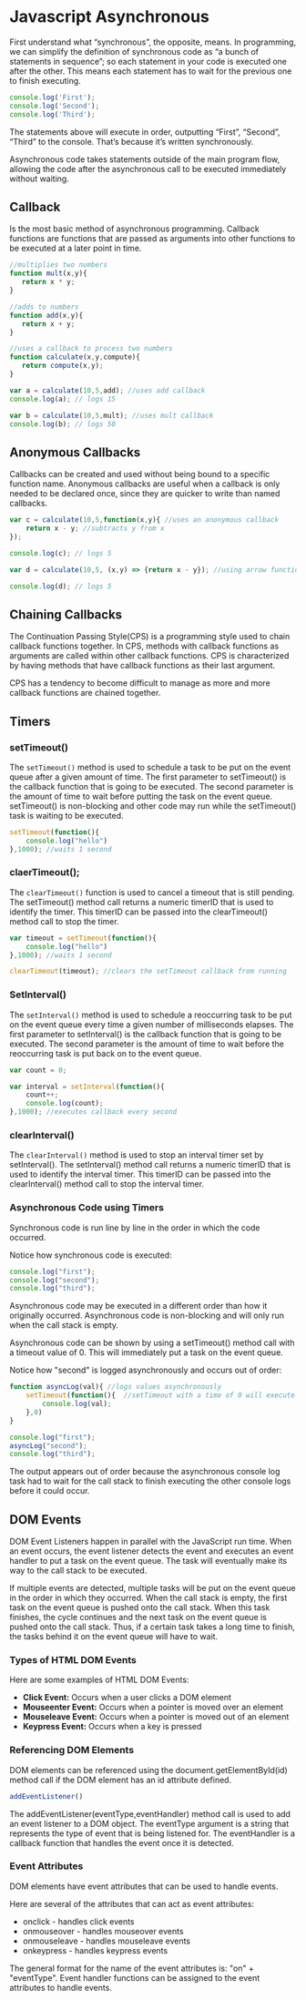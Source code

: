 # Javascript Asynchronous

First understand what “synchronous”, the opposite, means. In programming, we can simplify the definition of synchronous code as “a bunch of statements in sequence”; so each statement in your code is executed one after the other. This means each statement has to wait for the previous one to finish executing.

```javascript
console.log('First');
console.log('Second');
console.log('Third');
```

The statements above will execute in order, outputting “First”, “Second”, “Third” to the console. That’s because it’s written synchronously.

Asynchronous code takes statements outside of the main program flow, allowing the code after the asynchronous call to be executed immediately without waiting. 

## Callback

Is the most basic method of asynchronous programming. Callback functions are functions that are passed as arguments into other functions to be executed at a later point in time.

```javascript
//multiplies two numbers
function mult(x,y){ 
   return x * y;  
}

//adds to numbers
function add(x,y){  
   return x + y;
}

//uses a callback to process two numbers
function calculate(x,y,compute){ 
   return compute(x,y);
}

var a = calculate(10,5,add); //uses add callback
console.log(a); // logs 15

var b = calculate(10,5,mult); //uses mult callback
console.log(b); // logs 50
```

## Anonymous Callbacks

Callbacks can be created and used without being bound to a specific function name. Anonymous callbacks are useful when a callback is only needed to be declared once, since they are quicker to write than named callbacks.

```javascript
var c = calculate(10,5,function(x,y){ //uses an anonymous callback
    return x - y; //subtracts y from x
});

console.log(c); // logs 5

var d = calculate(10,5, (x,y) => {return x - y}); //using arrow functions

console.log(d); // logs 5
```

## Chaining Callbacks

The Continuation Passing Style(CPS) is a programming style used to chain callback functions together. In CPS, methods with callback functions as arguments are called within other callback functions. CPS is characterized by having methods that have callback functions as their last argument.

CPS has a tendency to become difficult to manage as more and more callback functions are chained together. 


## Timers

### setTimeout()

The `setTimeout()` method is used to schedule a task to be put on the event queue after a given amount of time. The first parameter to setTimeout() is the callback function that is going to be executed. The second parameter is the amount of time to wait before putting the task on the event queue. setTimeout() is non-blocking and other code may run while the setTimeout() task is waiting to be executed.

```javascript
setTimeout(function(){
    console.log("hello")  
},1000); //waits 1 second
```

### claerTimeout();

The `clearTimeout()` function is used to cancel a timeout that is still pending. The setTimeout() method call returns a numeric timerID that is used to identify the timer. This timerID can be passed into the clearTimeout() method call to stop the timer.

```javascript
var timeout = setTimeout(function(){
    console.log("hello")  
},1000); //waits 1 second

clearTimeout(timeout); //clears the setTimeout callback from running
```

### SetInterval()

The `setInterval()` method is used to schedule a reoccurring task to be put on the event queue every time a given number of milliseconds elapses. The first parameter to setInterval() is the callback function that is going to be executed. The second parameter is the amount of time to wait before the reoccurring task is put back on to the event queue.

```javascript
var count = 0;

var interval = setInterval(function(){
    count++;
    console.log(count);
},1000); //executes callback every second
```

### clearInterval()

The `clearInterval()` method is used to stop an interval timer set by setInterval(). The setInterval() method call returns a numeric timerID that is used to identify the interval timer. This timerID can be passed into the clearInterval() method call to stop the interval timer.


### Asynchronous Code using Timers

Synchronous code is run line by line in the order in which the code occurred.

Notice how synchronous code is executed:

```javascript
console.log("first");
console.log("second");
console.log("third");
```

Asynchronous code may be executed in a different order than how it originally occurred. Asynchronous code is non-blocking and will only run when the call stack is empty.

Asynchronous code can be shown by using a setTimeout() method call with a timeout value of 0. This will immediately put a task on the event queue.

Notice how "second" is logged asynchronously and occurs out of order:

```javascript
function asyncLog(val){ //logs values asynchronously
    setTimeout(function(){  //setTimeout with a time of 0 will execute asynchronously
        console.log(val);      
    },0)
}

console.log("first");
asyncLog("second");
console.log("third");
```

The output appears out of order because the asynchronous console log task had to wait for the call stack to finish executing the other console logs before it could occur.


## DOM Events

DOM Event Listeners happen in parallel with the JavaScript run time. When an event occurs, the event listener detects the event and executes an event handler to put a task on the event queue. The task will eventually make its way to the call stack to be executed.

If multiple events are detected, multiple tasks will be put on the event queue in the order in which they occurred. When the call stack is empty, the first task on the event queue is pushed onto the call stack. When this task finishes, the cycle continues and the next task on the event queue is pushed onto the call stack. Thus, if a certain task takes a long time to finish, the tasks behind it on the event queue will have to wait.

### Types of HTML DOM Events

Here are some examples of HTML DOM Events:

* **Click Event:** Occurs when a user clicks a DOM element
* **Mouseenter Event:** Occurs when a pointer is moved over an element
* **Mouseleave Event:** Occurs when a pointer is moved out of an element
* **Keypress Event:** Occurs when a key is pressed

### Referencing DOM Elements

DOM elements can be referenced using the document.getElementById(id) method call if the DOM element has an id attribute defined.

```javascript
addEventListener()
```

The addEventListener(eventType,eventHandler) method call is used to add an event listener to a DOM object. The eventType argument is a string that represents the type of event that is being listened for. The eventHandler is a callback function that handles the event once it is detected.

### Event Attributes

DOM elements have event attributes that can be used to handle events.

Here are several of the attributes that can act as event attributes:

* onclick - handles click events
* onmouseover - handles mouseover events
* onmouseleave - handles mouseleave events
* onkeypress - handles keypress events

The general format for the name of the event attributes is: "on" + "eventType". Event handler functions can be assigned to the event attributes to handle events.
